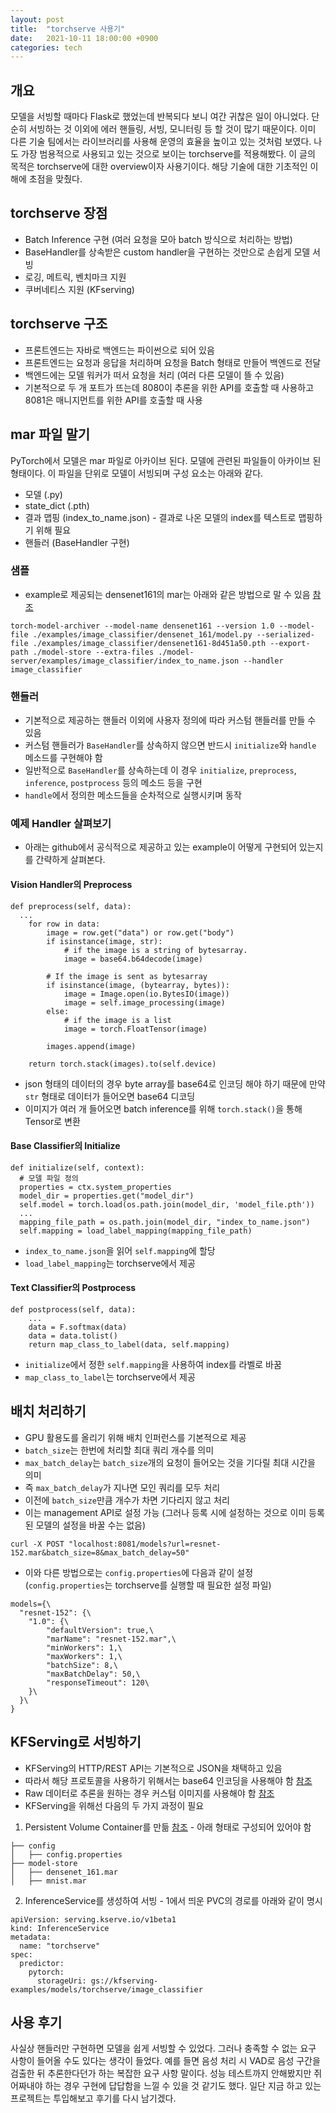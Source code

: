 ```yaml
---
layout: post
title:  "torchserve 사용기"
date:   2021-10-11 18:00:00 +0900
categories: tech
---
```

## 개요
모델을 서빙할 때마다 Flask로 했었는데 반복되다 보니 여간 귀찮은 일이 아니었다. 단순히 서빙하는 것 이외에 에러 핸들링, 서빙, 모니터링 등 할 것이 많기 때문이다. 이미 다른 기술 팀에서는 라이브러리를 사용해 운영의 효율을 높이고 있는 것처럼 보였다. 나도 가장 범용적으로 사용되고 있는 것으로 보이는 torchserve를 적용해봤다.
이 글의 목적은 torchserve에 대한 overview이자 사용기이다. 해당 기술에 대한 기초적인 이해에 초점을 맞췄다.

## torchserve 장점
* Batch Inference 구현 (여러 요청을 모아 batch 방식으로 처리하는 방법)
* BaseHandler를 상속받은 custom handler을 구현하는 것만으로 손쉽게 모델 서빙
* 로깅, 메트릭, 벤치마크 지원
* 쿠버네티스 지원 (KFserving)
## torchserve 구조
* 프론트엔드는 자바로 백엔드는 파이썬으로 되어 있음
* 프론트엔드는 요청과 응답을 처리하며 요청을 Batch 형태로 만들어 백엔드로 전달
* 백엔드에는 모델 워커가 떠서 요청을 처리 (여러 다른 모델이 뜰 수 있음)
* 기본적으로 두 개 포트가 뜨는데 8080이 추론을 위한 API를 호출할 때 사용하고 8081은 매니지먼트를 위한 API를 호출할 때 사용
## mar 파일 말기
PyTorch에서 모델은 mar 파일로 아카이브 된다. 모델에 관련된 파일들이 아카이브 된 형태이다. 이 파일을 단위로 모델이 서빙되며 구성 요소는 아래와 같다.
* 모델 (.py)
* state_dict (.pth)
* 결과 맵핑 (index_to_name.json) - 결과로 나온 모델의 index를 텍스트로 맵핑하기 위해 필요
* 핸들러 (BaseHandler 구현) 
### 샘플
* example로 제공되는 densenet161의 mar는 아래와 같은 방법으로 말 수 있음 [참조](https://github.com/pytorch/serve/tree/master/examples/image_classifier/densenet_161)
```
torch-model-archiver --model-name densenet161 --version 1.0 --model-file ./examples/image_classifier/densenet_161/model.py --serialized-file ./examples/image_classifier/densenet161-8d451a50.pth --export-path ./model-store --extra-files ./model-server/examples/image_classifier/index_to_name.json --handler image_classifier
```
### 핸들러
* 기본적으로 제공하는 핸들러 이외에 사용자 정의에 따라 커스텀 핸들러를 만들 수 있음
* 커스텀 핸들러가 `BaseHandler`를 상속하지 않으면 반드시 `initialize`와 `handle` 메소드를 구현해야 함
* 일반적으로 `BaseHandler`를 상속하는데 이 경우 `initialize`, `preprocess`, `inference`, `postprocess` 등의 메소드 등을 구현
* `handle`에서 정의한 메소드들을 순차적으로 실행시키며 동작
### 예제 Handler 살펴보기
* 아래는 github에서 공식적으로 제공하고 있는 example이 어떻게 구현되어 있는지를 간략하게 살펴본다.
#### Vision Handler의 Preprocess
```
def preprocess(self, data):
  ...
    for row in data:
        image = row.get("data") or row.get("body")
        if isinstance(image, str):
            # if the image is a string of bytesarray.
            image = base64.b64decode(image)

        # If the image is sent as bytesarray
        if isinstance(image, (bytearray, bytes)):
            image = Image.open(io.BytesIO(image))
            image = self.image_processing(image)
        else:
            # if the image is a list
            image = torch.FloatTensor(image)

        images.append(image)

    return torch.stack(images).to(self.device)
```
* json 형태의 데이터의 경우 byte array를 base64로 인코딩 해야 하기 때문에 만약 `str` 형태로 데이터가 들어오면 base64 디코딩
* 이미지가 여러 개 들어오면 batch inference를 위해 `torch.stack()`을 통해 Tensor로 변환
#### Base Classifier의 Initialize
```
def initialize(self, context):
  # 모델 파일 정의
  properties = ctx.system_properties
  model_dir = properties.get("model_dir")
  self.model = torch.load(os.path.join(model_dir, 'model_file.pth'))
  ...
  mapping_file_path = os.path.join(model_dir, "index_to_name.json")
  self.mapping = load_label_mapping(mapping_file_path)
```
* `index_to_name.json`을 읽어 `self.mapping`에 할당
* `load_label_mapping`는 torchserve에서 제공
#### Text Classifier의 Postprocess
```
def postprocess(self, data):
    ...
    data = F.softmax(data)
    data = data.tolist()
    return map_class_to_label(data, self.mapping)
```
* `initialize`에서 정한 `self.mapping`을 사용하여 index를 라벨로 바꿈
* `map_class_to_label`는 torchserve에서 제공
## 배치 처리하기
* GPU 활용도를 올리기 위해 배치 인퍼런스를 기본적으로 제공
* `batch_size`는 한번에 처리할 최대 쿼리 개수를 의미
* `max_batch_delay`는 `batch_size`개의 요청이 들어오는 것을 기다릴 최대 시간을 의미 
* 즉 `max_batch_delay`가 지나면 모인 쿼리를 모두 처리 
* 이전에 `batch_size`만큼 개수가 차면 기다리지 않고 처리
* 이는 management API로 설정 가능 (그러나 등록 시에 설정하는 것으로 이미 등록된 모델의 설정을 바꿀 수는 없음)
```
curl -X POST "localhost:8081/models?url=resnet-152.mar&batch_size=8&max_batch_delay=50"
```
* 이와 다른 방법으로는 `config.properties`에 다음과 같이 설정 (`config.properties`는 torchserve를 실행할 때 필요한 설정 파일)
```
models={\
  "resnet-152": {\
    "1.0": {\
        "defaultVersion": true,\
        "marName": "resnet-152.mar",\
        "minWorkers": 1,\
        "maxWorkers": 1,\
        "batchSize": 8,\
        "maxBatchDelay": 50,\
        "responseTimeout": 120\
    }\
  }\
}
```
## KFServing로 서빙하기
* KFServing의 HTTP/REST API는 기본적으로 JSON을 채택하고 있음
* 따라서 해당 프로토콜을 사용하기 위해서는 base64 인코딩을 사용해야 함 [참조](https://github.com/kserve/kserve/blob/master/docs/predict-api/v2/required_api.md)
* Raw 데이터로 추론을 원하는 경우 커스텀 이미지를 사용해야 함  [참조](https://github.com/kserve/kserve/tree/37af39054499caf9145664a48981740ca4ce14f5/docs/samples/v1beta1/custom/torchserve)
* KFServing을 위해선 다음의 두 가지 과정이 필요
1. Persistent Volume Container를 만듦 [참조](https://github.com/kserve/kserve/blob/master/docs/samples/v1beta1/torchserve/model-archiver/README.md) - 아래 형태로 구성되어 있어야 함
```
├── config
│   ├── config.properties
├── model-store
│   ├── densenet_161.mar
│   ├── mnist.mar
```
2. InferenceService를 생성하여 서빙 - 1에서 띄운 PVC의 경로를 아래와 같이 명시
```
apiVersion: serving.kserve.io/v1beta1
kind: InferenceService
metadata:
  name: "torchserve"
spec:
  predictor:
    pytorch:
      storageUri: gs://kfserving-examples/models/torchserve/image_classifier
```
## 사용 후기
사실상 핸들러만 구현하면 모델을 쉽게 서빙할 수 있었다. 그러나 충족할 수 없는 요구 사항이 들어올 수도 있다는 생각이 들었다. 예를 들면 음성 처리 시 VAD로 음성 구간을 검출한 뒤 추론한다던가 하는 복잡한 요구 사항 말이다. 성능 테스트까지 안해봤지만 쥐어짜내야 하는 경우 구현에 답답함을 느낄 수 있을 것 같기도 했다. 일단 지금 하고 있는 프로젝트는 투입해보고 후기를 다시 남기겠다.

